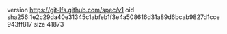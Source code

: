 version https://git-lfs.github.com/spec/v1
oid sha256:1e2c29da40e31345c1abfeb1f3e4a508616d31a89d6bcab9827d1cce943ff817
size 41873
